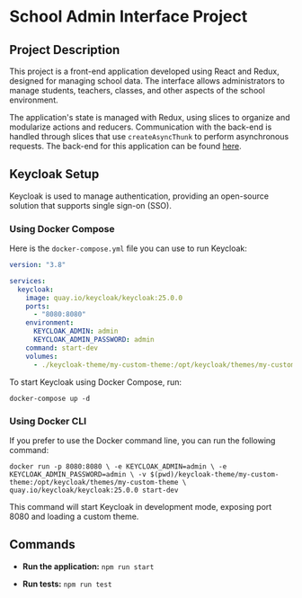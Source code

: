 

# School Admin Interface Project

## Project Description

This project is a front-end application developed using React and Redux, designed for managing school data. The interface allows administrators to manage students, teachers, classes, and other aspects of the school environment.

The application's state is managed with Redux, using slices to organize and modularize actions and reducers. Communication with the back-end is handled through slices that use `createAsyncThunk` to perform asynchronous requests. The back-end for this application can be found [here](link-to-backend-repository).

## Keycloak Setup

Keycloak is used to manage authentication, providing an open-source solution that supports single sign-on (SSO).

### Using Docker Compose

Here is the `docker-compose.yml` file you can use to run Keycloak:

```yaml
version: "3.8"

services:
  keycloak:
    image: quay.io/keycloak/keycloak:25.0.0
    ports:
      - "8080:8080"
    environment:
      KEYCLOAK_ADMIN: admin
      KEYCLOAK_ADMIN_PASSWORD: admin
    command: start-dev
    volumes:
      - ./keycloak-theme/my-custom-theme:/opt/keycloak/themes/my-custom-theme 
 ```
 To start Keycloak using Docker Compose, run:
 ```
 docker-compose up -d
 ```
 ### Using Docker CLI

If you prefer to use the Docker command line, you can run the following command:
```
docker run -p 8080:8080 \ -e KEYCLOAK_ADMIN=admin \ -e KEYCLOAK_ADMIN_PASSWORD=admin \ -v $(pwd)/keycloak-theme/my-custom-theme:/opt/keycloak/themes/my-custom-theme \ quay.io/keycloak/keycloak:25.0.0 start-dev
```
This command will start Keycloak in development mode, exposing port 8080 and loading a custom theme.

## Commands

-   **Run the application:**
    `npm run start` 
    
-   **Run tests:**
    `npm run test`

